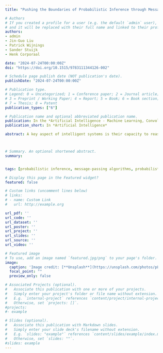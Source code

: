 ```yaml
---
title: "Pushing the Boundaries of Probabilistic Inference through Message Contraction Optimization"

# Authors
# If you created a profile for a user (e.g. the default `admin` user), write the username (folder name) here 
# and it will be replaced with their full name and linked to their profile.
authors:
- admin
- Jin-Guo Liu
- Patrick Wijnings
- Sander Stuijk 
- Henk Corporaal

date: "2024-07-24T00:00:00Z"
doi: "https://doi.org/10.1515/9783111344126-002"

# Schedule page publish date (NOT publication's date).
publishDate: "2024-07-24T00:00:00Z"

# Publication type.
# Legend: 0 = Uncategorized; 1 = Conference paper; 2 = Journal article;
# 3 = Preprint / Working Paper; 4 = Report; 5 = Book; 6 = Book section;
# 7 = Thesis; 8 = Patent
publication_types: ["6"]

# Publication name and optional abbreviated publication name.
publication: In the *Artificial Intelligence - Machine Learning, Convolutional Neural Networks and Large Language Models*
publication_short: In *Artificial Intelligence*

abstract: A key aspect of intelligent systems is their capacity to reason under uncertainty. This task involves calculating probabilities of relevant variables while considering any available information, a process commonly referred to as probabilistic inference. When working with discrete variables, the primary operations in probabilistic inference algorithms involve adding and multiplying multidimensional arrays with labeled dimensions, known as factors. The algorithmic complexity is dictated by the highest dimensional factor involved in any calculation; a concept referred to as the induced tree width. Despite advances in state-of-the-art techniques focused on reducing this metric, many real-world problems remain too complex to solve through existing probabilistic inference algorithms. In this work, we introduce a new method for adding and multiplying factors, which leads to marked improvements in inference performance, particularly for more complex models. Furthermore, this method serves as the core of a novel optimization framework introduced in this work, which employs metaprogramming to further enhance the runtime performance of probabilistic inference algorithms. Our method complements current leading-edge techniques aimed at reducing the induced tree width, thereby extending the range of models that can be effectively solved using exact inference. To validate the performance of our approach, we compare it against two other open-source libraries designed for probabilistic inference. Our method demonstrates an average speedup of 23 times on the UAI 2014 benchmark set. For the 10 most complex problems of this set, the average speedup increases to 64 times, highlighting the scalability of our method.



# Summary. An optional shortened abstract.
summary:


tags: [probabilistic inference, message-passing algorithms, probabilistic graphical models, Bayesian networks]

# Display this page in the Featured widget?
featured: false

# Custom links (uncomment lines below)
# links:
# - name: Custom Link
#   url: http://example.org

url_pdf: ''
url_code: ''
url_dataset: ''
url_poster: ''
url_project: ''
url_slides: ''
url_source: ''
url_video: ''

# Featured image
# To use, add an image named `featured.jpg/png` to your page's folder. 
image:
  caption: 'Image credit: [**Unsplash**](https://unsplash.com/photos/pLCdAaMFLTE)'
  focal_point: ""
  preview_only: false

# Associated Projects (optional).
#   Associate this publication with one or more of your projects.
#   Simply enter your project's folder or file name without extension.
#   E.g. `internal-project` references `content/project/internal-project/index.md`.
#   Otherwise, set `projects: []`.
#projects:
#- example

# Slides (optional).
#   Associate this publication with Markdown slides.
#   Simply enter your slide deck's filename without extension.
#   E.g. `slides: "example"` references `content/slides/example/index.md`.
#   Otherwise, set `slides: ""`.
#slides: example
---
```

